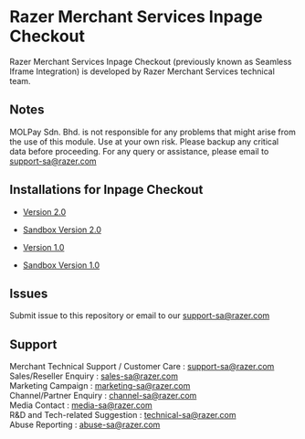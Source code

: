 Razer Merchant Services Inpage Checkout
=====================

Razer Merchant Services Inpage Checkout (previously known as Seamless Iframe Integration) is developed by Razer Merchant Services technical team.

Notes
-----

MOLPay Sdn. Bhd. is not responsible for any problems that might arise from the use of this module. 
Use at your own risk. Please backup any critical data before proceeding. For any query or 
assistance, please email to support-sa@razer.com 


Installations for Inpage Checkout
--------------------------

- [Version 2.0](https://github.com/RazerMS/Inpage_Checkout/wiki/RazerMS-Inpage-Checkout-Guide-v2.0)
- [Sandbox Version 2.0](https://github.com/RazerMS/Inpage_Checkout/wiki/RazerMS-Inpage-Checkout-Sandbox-Guide-v2.0)

- [Version 1.0](https://github.com/RazerMS/Inpage_Checkout/wiki/RazerMS-Inpage-Checkout-Guide-v1.0)
- [Sandbox Version 1.0](https://github.com/RazerMS/Inpage_Checkout/wiki/RazerMS-Inpage-Checkout-Sandbox-Guide-v1.0)


Issues
------------

Submit issue to this repository or email to our support-sa@razer.com


Support
-------

Merchant Technical Support / Customer Care : support-sa@razer.com <br>
Sales/Reseller Enquiry : sales-sa@razer.com <br>
Marketing Campaign : marketing-sa@razer.com <br>
Channel/Partner Enquiry : channel-sa@razer.com <br>
Media Contact : media-sa@razer.com <br>
R&D and Tech-related Suggestion : technical-sa@razer.com <br>
Abuse Reporting : abuse-sa@razer.com
